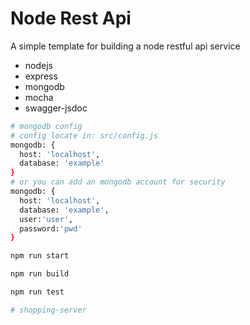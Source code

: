 # Node Rest Api

A simple template for building a node restful api service

- nodejs
- express
- mongodb
- mocha
- swagger-jsdoc

``` bash
# mongodb config
# config locate in: src/config.js
mongodb: {
  host: 'localhost',
  database: 'example'
}
# or you can add an mongodb account for security
mongodb: {
  host: 'localhost',
  database: 'example',
  user:'user',
  password:'pwd'
}

npm run start

npm run build

npm run test

# shopping-server
